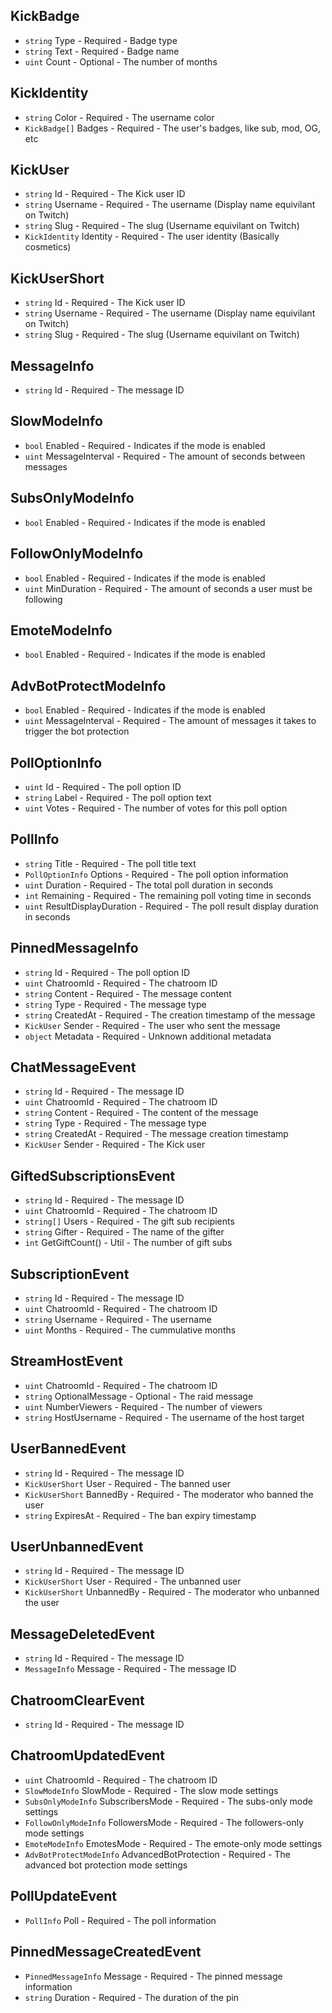 ## KickBadge

- `string` Type  - Required - Badge type
- `string` Text  - Required - Badge name
- `uint`   Count - Optional - The number of months

## KickIdentity

- `string`      Color  - Required - The username color
- `KickBadge[]` Badges - Required - The user's badges, like sub, mod, OG, etc

## KickUser

- `string`       Id       - Required - The Kick user ID
- `string`       Username - Required - The username (Display name equivilant on Twitch)
- `string`       Slug     - Required - The slug (Username equivilant on Twitch)
- `KickIdentity` Identity - Required - The user identity (Basically cosmetics)

## KickUserShort

- `string` Id       - Required - The Kick user ID
- `string` Username - Required - The username (Display name equivilant on Twitch)
- `string` Slug     - Required - The slug (Username equivilant on Twitch)

## MessageInfo

- `string` Id - Required - The message ID

## SlowModeInfo

- `bool` Enabled         - Required - Indicates if the mode is enabled
- `uint` MessageInterval - Required - The amount of seconds between messages

## SubsOnlyModeInfo

- `bool` Enabled - Required - Indicates if the mode is enabled

## FollowOnlyModeInfo

- `bool` Enabled     - Required - Indicates if the mode is enabled
- `uint` MinDuration - Required - The amount of seconds a user must be following

## EmoteModeInfo

- `bool` Enabled - Required - Indicates if the mode is enabled

## AdvBotProtectModeInfo

- `bool` Enabled         - Required - Indicates if the mode is enabled
- `uint` MessageInterval - Required - The amount of messages it takes to trigger the bot protection

## PollOptionInfo

- `uint`   Id    - Required - The poll option ID
- `string` Label - Required - The poll option text
- `uint`   Votes - Required - The number of votes for this poll option

## PollInfo

- `string`         Title                 - Required - The poll title text
- `PollOptionInfo` Options               - Required - The poll option information
- `uint`           Duration              - Required - The total poll duration in seconds
- `int`            Remaining             - Required - The remaining poll voting time in seconds
- `uint`           ResultDisplayDuration - Required - The poll result display duration in seconds

## PinnedMessageInfo

- `string`   Id         - Required - The poll option ID
- `uint`     ChatroomId - Required - The chatroom ID
- `string`   Content    - Required - The message content
- `string`   Type       - Required - The message type
- `string`   CreatedAt  - Required - The creation timestamp of the message
- `KickUser` Sender     - Required - The user who sent the message
- `object`   Metadata   - Required - Unknown additional metadata

## ChatMessageEvent

- `string`   Id         - Required - The message ID
- `uint`     ChatroomId - Required - The chatroom ID
- `string`   Content    - Required - The content of the message
- `string`   Type       - Required - The message type
- `string`   CreatedAt  - Required - The message creation timestamp
- `KickUser` Sender     - Required - The Kick user

## GiftedSubscriptionsEvent

- `string`   Id             - Required - The message ID
- `uint`     ChatroomId     - Required - The chatroom ID
- `string[]` Users          - Required - The gift sub recipients
- `string`   Gifter         - Required - The name of the gifter
- `int`      GetGiftCount() - Util     - The number of gift subs

## SubscriptionEvent

- `string` Id         - Required - The message ID
- `uint`   ChatroomId - Required - The chatroom ID
- `string` Username   - Required - The username
- `uint`   Months     - Required - The cummulative months

## StreamHostEvent

- `uint`   ChatroomId      - Required - The chatroom ID
- `string` OptionalMessage - Optional - The raid message
- `uint`   NumberViewers   - Required - The number of viewers
- `string` HostUsername    - Required - The username of the host target

## UserBannedEvent

- `string`        Id        - Required - The message ID
- `KickUserShort` User      - Required - The banned user
- `KickUserShort` BannedBy  - Required - The moderator who banned the user
- `string`        ExpiresAt - Required - The ban expiry timestamp

## UserUnbannedEvent

- `string`        Id         - Required - The message ID
- `KickUserShort` User       - Required - The unbanned user
- `KickUserShort` UnbannedBy - Required - The moderator who unbanned the user

## MessageDeletedEvent

- `string`      Id      - Required - The message ID
- `MessageInfo` Message - Required - The message ID

## ChatroomClearEvent

- `string` Id - Required - The message ID

## ChatroomUpdatedEvent

- `uint`                  ChatroomId            - Required - The chatroom ID
- `SlowModeInfo`          SlowMode              - Required - The slow mode settings
- `SubsOnlyModeInfo`      SubscribersMode       - Required - The subs-only mode settings
- `FollowOnlyModeInfo`    FollowersMode         - Required - The followers-only mode settings
- `EmoteModeInfo`         EmotesMode            - Required - The emote-only mode settings
- `AdvBotProtectModeInfo` AdvancedBotProtection - Required - The advanced bot protection mode settings

## PollUpdateEvent

- `PollInfo` Poll - Required - The poll information

## PinnedMessageCreatedEvent

- `PinnedMessageInfo` Message  - Required - The pinned message information
- `string`            Duration - Required - The duration of the pin
